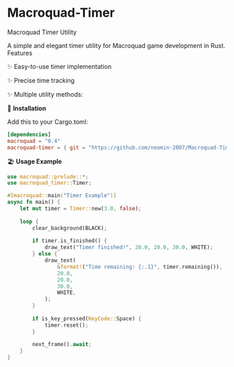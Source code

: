 # Macroquad-Timer
Macroquad Timer Utility

A simple and elegant timer utility for Macroquad game development in Rust.
Features

✨ Easy-to-use timer implementation

✨ Precise time tracking

✨ Multiple utility methods:

🧩 **Installation**

Add this to your Cargo.toml:

```toml
[dependencies]
macroquad = "0.4"
macroquad-timer = { git = "https://github.com/neomin-2007/Macroquad-Timer" }
```

🏖️ **Usage Example**

```rust
use macroquad::prelude::*;
use macroquad_timer::Timer;

#[macroquad::main("Timer Example")]
async fn main() {
    let mut timer = Timer::new(3.0, false);
    
    loop {
        clear_background(BLACK);
        
        if timer.is_finished() {
            draw_text("Timer finished!", 20.0, 20.0, 30.0, WHITE);
        } else {
            draw_text(
                &format!("Time remaining: {:.1}", timer.remaining()),
                20.0,
                20.0,
                30.0,
                WHITE,
            );
        }
        
        if is_key_pressed(KeyCode::Space) {
            timer.reset();
        }
        
        next_frame().await;
    }
}
```
